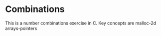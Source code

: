 # Combinations
This is a number combinations exercise in C. Key concepts are malloc-2d arrays-pointers
